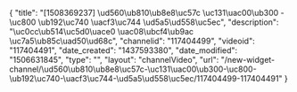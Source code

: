 {
    "title": "[1508369237] \ud560\ub810\ub8e8\uc57c \uc131\uac00\ub300 -  \uc800 \ub192\uc740 \uacf3\uc744 \ud5a5\ud558\uc5ec",
    "description": "\uc0cc\ub514\uc5d0\uace0 \uac08\ubcf4\ub9ac \uc7a5\ub85c\uad50\ud68c",
    "channelid": "117404499",
    "videoid": "117404491",
    "date_created": "1437593380",
    "date_modified": "1506631845",
    "type": "",
    "layout": "channelVideo",
    "url": "\/new-widget-channel\/\ud560\ub810\ub8e8\uc57c-\uc131\uac00\ub300-\uc800-\ub192\uc740-\uacf3\uc744-\ud5a5\ud558\uc5ec\/117404499-117404491"
}
